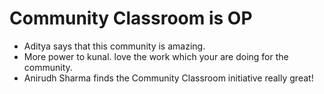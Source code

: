 # Community Classroom is OP

- Aditya says that this community is amazing.
- More power to kunal. love the work which your are doing for the community.
- Anirudh Sharma finds the Community Classroom initiative really great!

